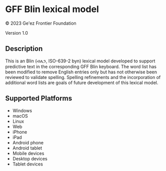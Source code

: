 GFF Blin lexical model
===================

© 2023 Ge'ez Frontier Foundation

Version 1.0

Description
-----------
This is an Blin (ብሊን, ISO-639-2 byn) lexical model developed to support predictive text in the
corresponding GFF Blin keyboard.  The word list has been modified to remove English entries only but has not 
otherwise been reviewed to validate spelling. Spelling refinements and the incorporation of additional
word lists are goals of future development of this lexical model.


Supported Platforms
-------------------
 * Windows
 * macOS
 * Linux
 * Web
 * iPhone
 * iPad
 * Android phone
 * Android tablet
 * Mobile devices
 * Desktop devices
 * Tablet devices

